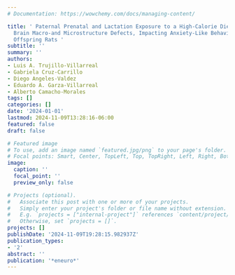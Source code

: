 ```yaml
---
# Documentation: https://wowchemy.com/docs/managing-content/

title: ' Paternal Prenatal and Lactation Exposure to a High-Calorie Diet Shapes Transgenerational
  Brain Macro-and Microstructure Defects, Impacting Anxiety-Like Behavior in Male
  Offspring Rats '
subtitle: ''
summary: ''
authors:
- Luis A. Trujillo-Villarreal
- Gabriela Cruz-Carrillo
- Diego Angeles-Valdez
- Eduardo A. Garza-Villarreal
- Alberto Camacho-Morales
tags: []
categories: []
date: '2024-01-01'
lastmod: 2024-11-09T13:28:16-06:00
featured: false
draft: false

# Featured image
# To use, add an image named `featured.jpg/png` to your page's folder.
# Focal points: Smart, Center, TopLeft, Top, TopRight, Left, Right, BottomLeft, Bottom, BottomRight.
image:
  caption: ''
  focal_point: ''
  preview_only: false

# Projects (optional).
#   Associate this post with one or more of your projects.
#   Simply enter your project's folder or file name without extension.
#   E.g. `projects = ["internal-project"]` references `content/project/deep-learning/index.md`.
#   Otherwise, set `projects = []`.
projects: []
publishDate: '2024-11-09T19:28:15.982937Z'
publication_types:
- '2'
abstract: ''
publication: '*eneuro*'
---
```

